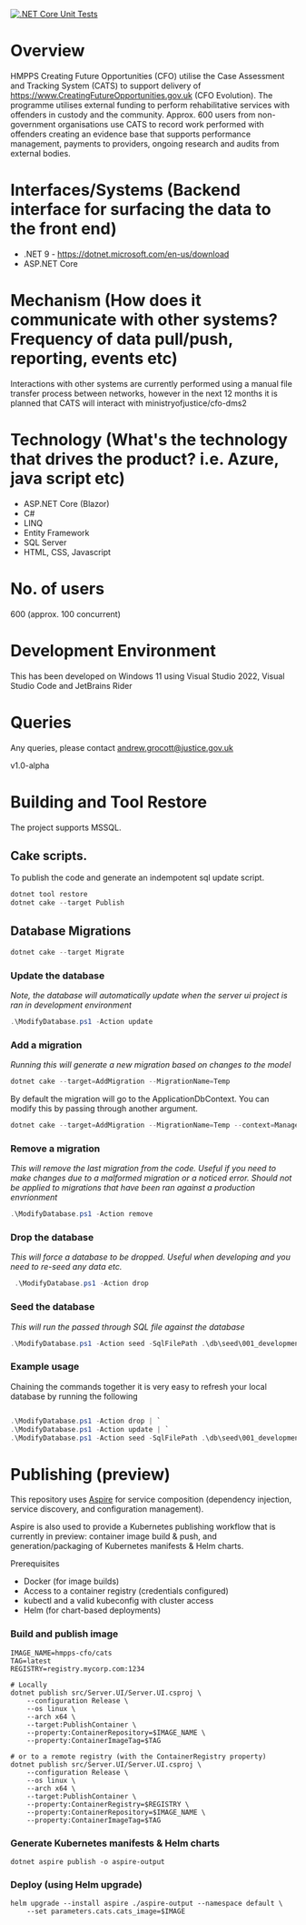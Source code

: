 [![.NET Core Unit Tests](https://github.com/ministryofjustice/CFO-CaseAssessmentTrackingSystem/actions/workflows/unittest.yml/badge.svg?branch=develop)](https://github.com/ministryofjustice/CFO-CaseAssessmentTrackingSystem/actions/workflows/unittest.yml)

# Overview

HMPPS Creating Future Opportunities (CFO) utilise the Case Assessment and Tracking System (CATS) to support delivery of https://www.CreatingFutureOpportunities.gov.uk (CFO Evolution). The programme utilises external funding to perform rehabilitative services with offenders in custody and the community. Approx. 600 users from non-government organisations use CATS to record work performed with offenders creating an evidence base that supports performance management, payments to providers, ongoing research and audits from external bodies.

# Interfaces/Systems (Backend interface for surfacing the data to the front end)

* .NET 9 - https://dotnet.microsoft.com/en-us/download
* ASP.NET Core

# Mechanism (How does it communicate with other systems? Frequency of data pull/push, reporting, events etc) 

Interactions with other systems are currently performed using a manual file transfer process between networks, however in the next 12 months it is planned that CATS will interact with ministryofjustice/cfo-dms2 

# Technology (What's the technology that drives the product? i.e. Azure, java script etc) 

* ASP.NET Core (Blazor)
* C#
* LINQ
* Entity Framework
* SQL Server
* HTML, CSS, Javascript

# No. of users 

600 (approx. 100 concurrent)

# Development Environment

This has been developed on Windows 11 using Visual Studio 2022, Visual Studio Code and JetBrains Rider

# Queries

Any queries, please contact andrew.grocott@justice.gov.uk

v1.0-alpha

# Building and Tool Restore

The project supports MSSQL.


## Cake scripts.

To publish the code and generate an indempotent sql update script.

```powershell
dotnet tool restore
dotnet cake --target Publish 
```

## Database Migrations

```powershell
dotnet cake --target Migrate 
```

### Update the database

*Note, the database will automatically update when the server ui project is ran in development environment*

```powershell
.\ModifyDatabase.ps1 -Action update
```

### Add a migration

*Running this will generate a new migration based on changes to the model*

```powershell
dotnet cake --target=AddMigration --MigrationName=Temp   
```

By default the migration will go to the ApplicationDbContext. You can modify this by passing through another argument.

```powershell
dotnet cake --target=AddMigration --MigrationName=Temp --context=ManagementInformationDbContext
```

### Remove a migration

*This will remove the last migration from the code. Useful if you need to make changes due to a malformed migration or a noticed error. Should not be applied to migrations that have been ran against a production envrionment*

```powershell
.\ModifyDatabase.ps1 -Action remove
```

### Drop the database

*This will force a database to be dropped. Useful when developing and you need to re-seed any data etc.*

```powershell
 .\ModifyDatabase.ps1 -Action drop
```

### Seed the database

*This will run the passed through SQL file against the database*

```powershell
.\ModifyDatabase.ps1 -Action seed -SqlFilePath .\db\seed\001_development_seed.sql
```

### Example usage

Chaining the commands together it is very easy to refresh your local database by running the following

```powershell

.\ModifyDatabase.ps1 -Action drop | `
.\ModifyDatabase.ps1 -Action update | `
.\ModifyDatabase.ps1 -Action seed -SqlFilePath .\db\seed\001_development_seed.sql

```

# Publishing (preview)

This repository uses [Aspire]("https://github.com/dotnet/aspire") for service composition (dependency injection, service discovery, and configuration management). 

Aspire is also used to provide a Kubernetes publishing workflow that is currently in preview: container image build & push, and generation/packaging of Kubernetes manifests & Helm charts.

Prerequisites
- Docker (for image builds)
- Access to a container registry (credentials configured)
- kubectl and a valid kubeconfig with cluster access
- Helm (for chart-based deployments)

### Build and publish image
```
IMAGE_NAME=hmpps-cfo/cats
TAG=latest
REGISTRY=registry.mycorp.com:1234

# Locally
dotnet publish src/Server.UI/Server.UI.csproj \
    --configuration Release \
    --os linux \
    --arch x64 \
    --target:PublishContainer \
    --property:ContainerRepository=$IMAGE_NAME \
    --property:ContainerImageTag=$TAG

# or to a remote registry (with the ContainerRegistry property)
dotnet publish src/Server.UI/Server.UI.csproj \
    --configuration Release \
    --os linux \
    --arch x64 \
    --target:PublishContainer \
    --property:ContainerRegistry=$REGISTRY \
    --property:ContainerRepository=$IMAGE_NAME \
    --property:ContainerImageTag=$TAG
```

### Generate Kubernetes manifests & Helm charts
```
dotnet aspire publish -o aspire-output
```

### Deploy (using Helm upgrade)
```
helm upgrade --install aspire ./aspire-output --namespace default \
    --set parameters.cats.cats_image=$IMAGE
```